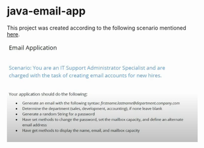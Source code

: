# java-email-app

This project was created according to the following scenario mentioned [here](https://www.youtube.com/watch?v=U3Ibvu0htNs).

![alt text](https://github.com/ResadMemmedov0035/java-email-app/blob/master/scenario.png)
